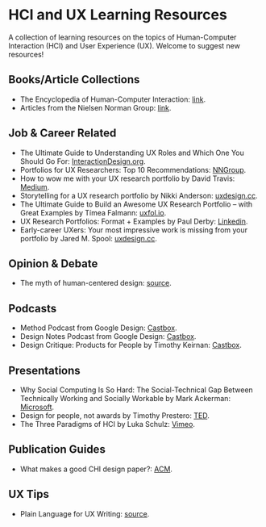 # HCI and UX Learning Resources
A collection of learning resources on the topics of Human-Computer Interaction (HCI) and User Experience (UX). Welcome to suggest new resources!


## Books/Article Collections
* The Encyclopedia of Human-Computer Interaction: [link](https://www.interaction-design.org/literature/book/the-encyclopedia-of-human-computer-interaction-2nd-ed).
* Articles from the Nielsen Norman Group: [link](https://www.nngroup.com/articles/).

## Job & Career Related
* The Ultimate Guide to Understanding UX Roles and Which One You Should Go For: [InteractionDesign.org](https://www.interaction-design.org/literature/article/the-ultimate-guide-to-understanding-ux-roles-and-which-one-you-should-go-for).
* Portfolios for UX Researchers: Top 10 Recommendations: [NNGroup](https://www.nngroup.com/articles/ux-researcher-portfolio/).
* How to wow me with your UX research portfolio by David Travis: [Medium](https://medium.com/@userfocus/how-to-wow-me-with-your-ux-research-portfolio-2867001aec18).
* Storytelling for a UX research portfolio by Nikki Anderson: [uxdesign.cc](https://uxdesign.cc/storytelling-for-a-ux-research-portfolio-35c9da4a8df1).
* The Ultimate Guide to Build an Awesome UX Research Portfolio – with Great Examples by Tímea Falmann: [uxfol.io](https://blog.uxfol.io/ux-research-portfolio/).
* UX Research Portfolios: Format + Examples by Paul Derby: [Linkedin](https://www.linkedin.com/pulse/ux-research-portfolios-format-examples-paul-derby/).
* Early-career UXers: Your most impressive work is missing from your portfolio by Jared M. Spool: [uxdesign.cc](https://uxdesign.cc/early-career-uxers-your-most-impressive-work-is-missing-from-your-portfolio-d96fd742e1cb).



## Opinion & Debate
* The myth of human-centered design: [source](https://www.fastcompany.com/90208681/the-myth-of-human-centered-design).



## Podcasts

* Method Podcast from Google Design: [Castbox](https://castbox.fm/channel/Method-Podcast-from-Google-Design-id977288).
* Design Notes Podcast from Google Design: [Castbox](https://castbox.fm/channel/Design-Notes-Podcast-from-Google-Design-id970862).
* Design Critique: Products for People by Timothy Keirnan: [Castbox](https://castbox.fm/channel/Design-Critique%3A-Products-for-People-id4370).

## Presentations
* Why Social Computing Is So Hard: The Social-Technical Gap Between Technically Working and Socially Workable by Mark Ackerman: [Microsoft](https://www.microsoft.com/en-us/research/video/why-social-computing-is-so-hard-the-social-technical-gap-between-technically-working-and-socially-workable/).
* Design for people, not awards by Timothy Prestero: [TED](https://www.youtube.com/watch?v=WpldYJ3sSIo).
* The Three Paradigms of HCI by Luka Schulz: [Vimeo](https://vimeo.com/199261220).


## Publication Guides
* What makes a good CHI design paper?: [ACM](https://interactions.acm.org/archive/view/may-june-2017/what-makes-a-good-chi-design-paper).


## UX Tips
* Plain Language for UX Writing: [source](https://uxdesign.cc/use-plain-language-in-ux-writing-d7d5b0ea35f1).



